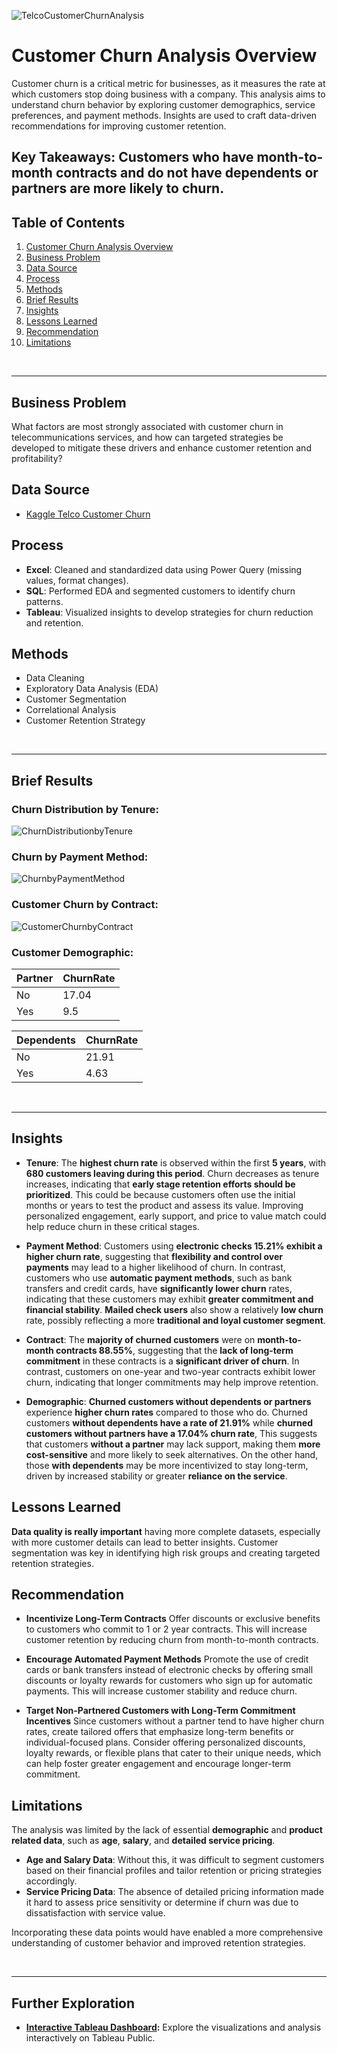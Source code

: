 ![TelcoCustomerChurnAnalysis](Images/TelcoCustomerChurnAnalysis.png)

# Customer Churn Analysis Overview

Customer churn is a critical metric for businesses, as it measures the rate at which customers stop doing business with a company. This analysis aims to understand churn behavior by exploring customer demographics, service preferences, and payment methods. Insights are used to craft data-driven recommendations for improving customer retention.

## Key Takeaways: Customers who have month-to-month contracts and do not have dependents or partners are more likely to churn.


## Table of Contents

1. [Customer Churn Analysis Overview](#customer-churn-analysis-overview)
2. [Business Problem](#business-problem)
3. [Data Source](#data-source)
4. [Process](#process)
5. [Methods](#methods)
6. [Brief Results](#brief-results)
7. [Insights](#insights)
8. [Lessons Learned](#lessons-learned)
9. [Recommendation](#recommendation)
10. [Limitations](#limitations)

<Br>

---

## Business Problem
What factors are most strongly associated with customer churn in telecommunications services, and how can targeted strategies be developed to mitigate these drivers and enhance customer retention and profitability?

## Data Source
- [Kaggle Telco Customer Churn](https://www.kaggle.com/rikdifos/credit-card-approval-prediction](https://www.kaggle.com/datasets/blastchar/telco-customer-churn/data))

## Process
- **Excel**: Cleaned and standardized data using Power Query (missing values, format changes).
- **SQL**: Performed EDA and segmented customers to identify churn patterns.
- **Tableau**: Visualized insights to develop strategies for churn reduction and retention.

## Methods
- Data Cleaning
- Exploratory Data Analysis (EDA)
- Customer Segmentation
- Correlational Analysis
- Customer Retention Strategy

<Br>
  
---

## Brief Results

### Churn Distribution by Tenure:
![ChurnDistributionbyTenure](Images/ChurnDistributionbyTenure.png)

### Churn by Payment Method:
![ChurnbyPaymentMethod](Images/ChurnbyPaymentMethod.png)

### Customer Churn by Contract:
![CustomerChurnbyContract](Images/CustomerChurnbyContract.png)

### Customer Demographic:

| Partner | ChurnRate |
|---------|-----------|
| No      | 17.04     |
| Yes     | 9.5       |

| Dependents | ChurnRate |
|------------|-----------|
| No         | 21.91     |
| Yes        | 4.63      |

<Br>

---

## Insights

- **Tenure**: The **highest churn rate** is observed within the first **5 years**, with **680 customers leaving during this period**. Churn decreases as tenure increases, indicating that **early stage retention efforts should be prioritized**. This could be because customers often use the initial months or years to test the product and assess its value. Improving personalized engagement, early support, and price to value match could help reduce churn in these critical stages.

- **Payment Method**: Customers using **electronic checks 15.21% exhibit a higher churn rate**, suggesting that **flexibility and control over payments** may lead to a higher likelihood of churn. In contrast, customers who use **automatic payment methods**, such as bank transfers and credit cards, have **significantly lower churn** rates, indicating that these customers may exhibit **greater commitment and financial stability**. **Mailed check users** also show a relatively **low churn** rate, possibly reflecting a more **traditional and loyal customer segment**.

- **Contract**: The **majority of churned customers** were on **month-to-month contracts 88.55%**, suggesting that the **lack of long-term commitment** in these contracts is a **significant driver of churn**. In contrast, customers on one-year and two-year contracts exhibit lower churn, indicating that longer commitments may help improve retention.

- **Demographic**: **Churned customers without dependents or partners** experience **higher churn rates** compared to those who do. Churned customers **without dependents have a rate of 21.91%** while **churned customers without partners have a 17.04% churn rate**, This suggests that customers **without a partner** may lack support, making them **more cost-sensitive** and more likely to seek alternatives. On the other hand, those **with dependents** may be more incentivized to stay long-term, driven by increased stability or greater **reliance on the service**.

## Lessons Learned

**Data quality is really important** having more complete datasets, especially with more customer details can lead to better insights. Customer segmentation was key in identifying high risk groups and creating targeted retention strategies. 

## Recommendation

- **Incentivize Long-Term Contracts**
Offer discounts or exclusive benefits to customers who commit to 1 or 2 year contracts. This will increase customer retention by reducing churn from month-to-month contracts.

- **Encourage Automated Payment Methods**
Promote the use of credit cards or bank transfers instead of electronic checks by offering small discounts or loyalty rewards for customers who sign up for automatic payments. This will increase customer stability and reduce churn.

- **Target Non-Partnered Customers with Long-Term Commitment Incentives**
Since customers without a partner tend to have higher churn rates, create tailored offers that emphasize long-term benefits or individual-focused plans. Consider offering personalized discounts, loyalty rewards, or flexible plans that cater to their unique needs, which can help foster greater engagement and encourage longer-term commitment.

## Limitations

The analysis was limited by the lack of essential **demographic** and **product related data**, such as **age**, **salary**, and **detailed service pricing**.

- **Age and Salary Data**: Without this, it was difficult to segment customers based on their financial profiles and tailor retention or pricing strategies accordingly.
- **Service Pricing Data**: The absence of detailed pricing information made it hard to assess price sensitivity or determine if churn was due to dissatisfaction with service value.

Incorporating these data points would have enabled a more comprehensive understanding of customer behavior and improved retention strategies.

<Br>

---

## Further Exploration

- **[Interactive Tableau Dashboard](https://public.tableau.com/app/profile/aileen.q/viz/TelcoCustomerChurn_17359555698340/Dashboard2?publish=yes):** Explore the visualizations and analysis interactively on Tableau Public.  

